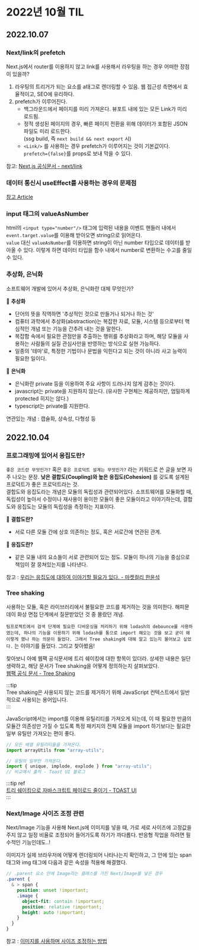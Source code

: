 # 2022년 10월 TIL

## 2022.10.07

### Next/link의 prefetch

Next.js에서 router를 이용하지 않고 link를 사용해서 라우팅을 하는 경우 어떠한 장점이 있을까?

1. 라우팅의 트리거가 되는 요소를 a태그로 렌더링할 수 있음. 웹 접근성 측면에서 효율적이고, SEO에 유리하다.
2. prefetch가 이루어진다.
   - 백그라운드에서 페이지를 미리 가져온다. 뷰포트 내에 있는 모든 Link가 미리 로드됨.
   - 정적 생성된 페이지의 경우, 빠른 페이지 전환을 위해 데이터가 포함된 JSON 파일도 미리 로드한다.  
     (ssg build, 즉 `next build && next export` 시)
   - `<Link/>` 를 사용하는 경우 prefetch가 이루어지는 것이 기본값이다. `prefetch={false}`를 props로 보내 막을 수 있다.

참고: [Next.js 공식문서 - next/link](https://nextjs.org/docs/api-reference/next/link)

### 데이터 통신시 useEffect를 사용하는 경우의 문제점

[참고 Article](https://articles.wesionary.team/why-useeffect-is-a-bad-place-to-make-api-calls-98a606735c1c)

### input 태그의 valueAsNumber

html의 `<input type="number"/>` 태그에 입력된 내용을 이벤트 핸들러 내에서 `event.target.value`를 이용해 받아오면 string으로 읽어온다.  
`value` 대신 `valueAsNumber`를 이용하면 string이 아닌 number 타입으로 데이터를 받아올 수 있다. 이렇게 하면 데이터 타입을 함수 내에서 number로 변환하는 수고를 줄일 수 있다.

### 추상화, 은닉화

소프트웨어 개발에 있어서 추상화, 은닉화란 대체 무엇인가?

📌 **추상화**

- 단어의 뜻을 직역하면 '추상적인 것으로 만들거나 되거나 하는 것'
- 컴퓨터 과학에서 추상화(abstraction)는 복잡한 자료, 모듈, 시스템 등으로부터 핵심적인 개념 또는 기능을 간추려 내는 것을 말한다.
- 복잡함 속에서 필요한 관점만을 추출하는 행위를 추상화라고 하며, 해당 모듈을 사용하는 사람들의 실질 관심사만을 반영하는 방식으로 실현 가능하다.
- 일종의 '테마'로, 특정한 기법이나 문법을 익힌다고 되는 것이 아니라 사고 능력이 필요한 일이다.

📌 **은닉화**

- 은닉화란 private 등을 이용하여 주요 사항이 드러나지 않게 감추는 것이다.
- javascript는 private을 지원하지 않는다. (유사한 구현체는 제공하지만, 엄밀하게 protected 히지는 않다.)
- typescript는 private를 지원한다.

연관있는 개념 : 캡슐화, 상속성, 다형성 등

## 2022.10.04

### 프로그래밍에 있어서 응집도란?

`좋은 코드란 무엇인가?` 혹은 `좋은 프로덕트 설계는 무엇인가?` 라는 키워드로 쓴 글을 보면 자주 나오는 문장. **낮은 결합도(Coupling)와 높은 응집도(Cohesion)** 를 갖도록 설계된 프로덕트가 좋은 프로덕트라는 것.  
결합도와 응집도라는 개념은 모듈의 독립성과 관련되어있다. 소프트웨어를 모듈화할 때, 독립성이 높아서 수정이나 재사용이 용이한 모듈이 좋은 모듈이라고 이야기하는데, 결합도와 응집도는 모듈의 독립성을 측정하는 지표이다.

📌 **결합도란?**

- 서로 다른 모듈 간에 상호 의존하는 정도, 혹은 서로간에 연관된 관계.

📌 **응집도란?**

- 같은 모듈 내의 요소들이 서로 관련되어 있는 정도. 모듈이 하나의 기능을 중심으로 책임이 잘 뭉쳐있는지를 나타낸다.

참고 : [우리는 응집도에 대하여 이야기할 필요가 있다. - 마켓컬리 한윤석](https://www.youtube.com/watch?v=aSAGOH2u2rs&t=139&ab_channel=FEConfKorea)

### Tree shaking

사용하는 모듈, 혹은 라이브러리에서 불필요한 코드를 제거하는 것을 의미한다. 해피문데이 화상 면접 단계에서 질문받았던 것 중 몰랐던 개념.

`팀프로젝트에서 검색 단계에 필요한 디바운싱을 처리하기 위해 lodash의 debounce를 사용하였는데, 하나의 기능을 이용하기 위해 lodash를 통으로 import 해오는 것을 보고 굳이 왜 이렇게 했나 하는 의문이 들었다. 그래서 Tree shaking에 대해 알고 있는지 물어보고 싶었다.` 는 이야기를 들었다. 그리고 찾아봤음!

찾아보니 아예 웹팩 공식문서에 트리 쉐이킹에 대한 항목이 있더라. 상세한 내용은 일단 생략하고, 해당 문서가 Tree shaking을 어떻게 정의하는지 살펴보았다.  
[웹팩 공식 문서 - Tree Shaking](https://webpack.kr/guides/tree-shaking/)

:::tip  
Tree shaking은 사용되지 않는 코드를 제거하기 위해 JavaScript 컨텍스트에서 일반적으로 사용되는 용어입니다.  
:::

JavaScript에서는 import를 이용해 유틸리티를 가져오게 되는데, 이 때 필요한 만큼의 모듈간 의존성만 가질 수 있도록 특정 패키지의 전체 모듈을 import 하기보다는 필요한 일부 유틸만 가져오는 편이 좋다.

```js
// 모든 배열 유틸리티들을 가져온다.
import arrayUtils from "array-utils";
```

```js
// 유틸의 일부만 가져온다.
import { unique, implode, explode } from "array-utils";
// 비교예시 출처 - Toast UI 블로그
```

:::tip ref  
[트리 쉐이킹으로 자바스크립트 페이로드 줄이기 - TOAST UI](https://ui.toast.com/weekly-pick/ko_20180716)  
:::

### Next/Image 사이즈 조정 관련

Next/Image 기능을 사용해 Next.js에 이미지를 넣을 때, 가로 세로 사이즈에 고정값을 주지 않고 일정 비율로 조정되어 들어가도록 하기가 까다롭다. 반응형 작업을 하려면 필수적인 기능인데도..!

이미지가 실제 브라우저에 어떻게 렌더링되어 나타나는지 확인하고, 그 안에 있는 span 태그와 img 태그에 다음과 같은 속성을 적용해 해결했다.

```scss
// .parent 요소 안에 Image라는 클래스를 가진 Next/Image를 넣은 경우
.parent {
  & > span {
    position: unset !important;
    .image {
      object-fit: contain !important;
      position: relative !important;
      height: auto !important;
    }
  }
}
```

참고 : [이미지를 사용하며 사이즈 조정하는 방법](https://kir93.tistory.com/entry/NextJS-Image-%ED%83%9C%EA%B7%B8-height-auto%EB%A1%9C-%EC%82%AC%EC%9A%A9%ED%95%98%EA%B8%B0)
